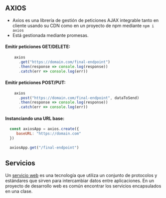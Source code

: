 ## AXIOS

  - Axios es una librería de gestión de peticiones AJAX integrable tanto en cliente usando su CDN como en un proyecto de npm mediante `npm i axios`
  - Está gestionada mediante promesas.
  
#### Emitir peticiones GET/DELETE:

  ```js
      axios
        .get("https://domain.com/final-endpoint")
        .then(response => console.log(response))
        .catch(err => console.log(err))
  ```

#### Emitir peticiones POST/PUT:

  ```js
      axios
        .post("https://domain.com/final-endpoint", dataToSend)
        .then(response => console.log(response))
        .catch(err => console.log(err))
  ```

#### Instanciando una URL base:

  ```js
    const axiosApp = axios.create({ 
       baseURL: "https://domain.com" 
    })
    
    axiosApp.get("/final-endpoint")
  ```

## Servicios

Un [servicio web](https://es.wikipedia.org/wiki/Servicio_web) es una tecnología que utiliza un conjunto de protocolos y estándares que sirven para intercambiar datos entre aplicaciones. En un proyecto de desarrollo web es común encontrar los servicios encapsulados en una clase.
